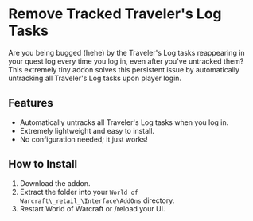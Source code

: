 # Remove Tracked Traveler's Log Tasks

Are you being bugged (hehe) by the Traveler's Log tasks reappearing in your quest log every time you log in, even after you've untracked them? This extremely tiny addon solves this persistent issue by automatically untracking all Traveler's Log tasks upon player login.

## Features

- Automatically untracks all Traveler's Log tasks when you log in.
- Extremely lightweight and easy to install.
- No configuration needed; it just works!

## How to Install

1. Download the addon.
2. Extract the folder into your `World of Warcraft\_retail_\Interface\AddOns` directory.
3. Restart World of Warcraft or /reload your UI.
